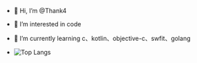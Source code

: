 
- 👋 Hi, I’m @Thank4
- 👀 I’m interested in code
- 🌱 I’m currently learning c、kotlin、objective-c、swfit、golang

- 
  ![Top Langs](https://github-readme-stats.vercel.app/api/top-langs/?username=Thank4)
